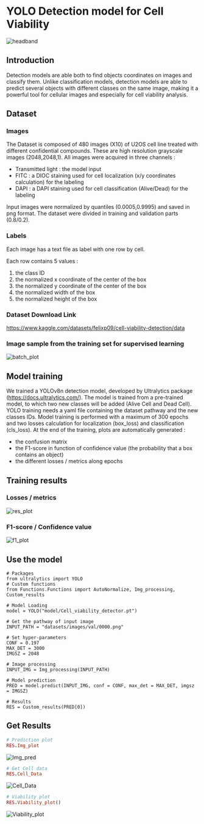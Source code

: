 # YOLO Detection model for Cell Viability
![headband](Other/headband.png)

## Introduction
Detection models are able both to find objects coordinates on images and classify them. Unlike classification models, detection models are able to predict several objects with different classes on the same image, making it a powerful tool for cellular images and especially for cell viability analysis.

## Dataset
### Images
The Dataset is composed of 480 images (X10) of U2OS cell line treated with different confidential compounds. These are high resolution grayscale images (2048,2048,1).
All images were acquired in three channels :
  - Transmitted light : the model  input
  - FITC : a DIOC staining used for cell localization (x/y coordinates calculation) for the labeling
  - DAPI : a DAPI staining used for cell classification (Alive/Dead) for the labeling

Input images were normalized by quantiles (0.0005,0.9995) and saved in png format. The dataset were divided in training and validation parts (0.8/0.2).

### Labels
Each image has a text file as label with one row by cell.

Each row contains 5 values :
  1. the class ID
  2. the normalized x coordinate of the center of the box
  3. the normalized y coordinate of the center of the box
  4. the normalized width of the box
  5. the normalized height of the box


### Dataset Download Link
https://www.kaggle.com/datasets/felixp09/cell-viability-detection/data


### Image sample from the training set for supervised learning
![batch_plot](plots/train_batch0.jpg)

## Model training
We trained a YOLOv8n detection model, developed by Ultralytics package (https://docs.ultralytics.com/). The model is trained from a pre-trained model, to which two new classes will be added (Alive Cell and Dead Cell).
YOLO training needs a yaml file containing the dataset pathway and the new classes IDs.
Model training is performed with a maximum of 300 epochs and two losses calculation for localization (box_loss) and classification (cls_loss).
At the end of the training, plots are automatically generated :
  - the confusion matrix
  - the F1-score in function of confidence value (the probability that a box contains an object)
  - the different losses / metrics along epochs

## Training results
### Losses / metrics
![res_plot](plots/results.png)
### F1-score / Confidence value
![f1_plot](plots/F1_curve.png)

## Use the model

```jupyter
# Packages
from ultralytics import YOLO
# Custom functions
from Functions.Functions import AutoNormalize, Img_processing, Custom_results

# Model Loading
model = YOLO("model/Cell_viability_detector.pt")

# Get the pathway of input image
INPUT_PATH = "datasets/images/val/0000.png"

# Set hyper-parameters
CONF = 0.197
MAX_DET = 3000
IMGSZ = 2048

# Image processing
INPUT_IMG = Img_processing(INPUT_PATH)

# Model prediction
PRED = model.predict(INPUT_IMG, conf = CONF, max_det = MAX_DET, imgsz = IMGSZ)

# Results
RES = Custom_results(PRED[0])
```
## Get Results

```ruby
# Prediction plot
RES.Img_plot
```

![Img_pred](Other/img_pred.png)

```ruby
# Get Cell data
RES.Cell_Data
```

![Cell_Data](Other/Cell_Data.png)

```ruby
# Viability plot
RES.Viability_plot()
```

![Viability_plot](Other/Vialbility_plot.png)
